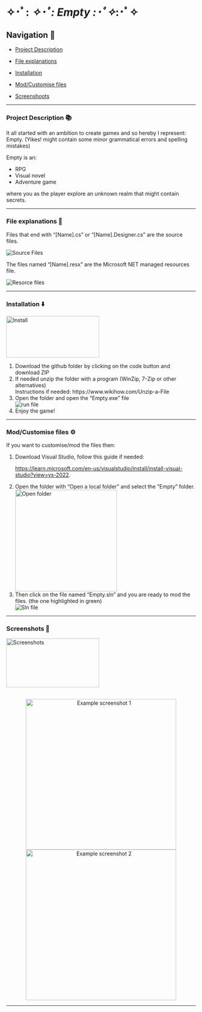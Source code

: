 # ✧･ﾟ: *✧･ﾟ:  Empty  :･ﾟ✧*:･ﾟ✧
## Navigation 📍
- [Project Description](https://github.com/tartagliajk/Empty#project-description-)

- [File explanations](https://github.com/tartagliajk/Empty#file-explanations-)

- [Installation](https://github.com/tartagliajk/Empty#installation-%EF%B8%8F)

- [Mod/Customise files](https://github.com/tartagliajk/Empty#modcustomise-files-%EF%B8%8F)

- [Screenshoots](https://github.com/tartagliajk/Empty#screenshots-)
_____
### Project Description 📚
It all started with an ambition to create games and so hereby I represent: Empty. 
(Yikes! might contain some minor grammatical errors and spelling mistakes) 

Empty is an:
- RPG 
- Visual novel
- Adventure game

where you as the player explore an unknown realm that might contain secrets. 
______

### File explanations 📁
Files that end with “[Name].cs” or “[Name].Designer.cs” are the source files. 

![Source Files](https://user-images.githubusercontent.com/92087041/200144037-47f0fc74-3255-47ed-9c34-47b4c6e7bc66.png)

The files named “[Name].resx” are the Microsoft NET managed resources file.

![Resorce files](https://user-images.githubusercontent.com/92087041/200144033-412b6cba-45f4-4548-8598-f3f6fe2adeba.png)
<br>

______

### Installation ⬇️
<p align = "left">
  <img src="https://user-images.githubusercontent.com/92087041/200142875-e2df5db7-a172-459e-bac3-c99103432e32.png" alt = "Install" width = "70%" height = "110px"/>
</p>
<ol>
<li> Download the github folder by clicking on the code button and download ZIP </li>
<li> If needed unzip the folder with a program (WinZip, 7-Zip or other alternatives) 
  <br>Instructions if needed: https://www.wikihow.com/Unzip-a-File</li>
<li> Open the folder and open the “Empty.exe” file </li>
  <img src="https://user-images.githubusercontent.com/92087041/200145809-8aec435b-c892-43c6-beeb-fff805a6b869.png" alt = "run file">
<li> Enjoy the game! </li>
</ol>

______
### Mod/Customise files ⚙️
If you want to customise/mod the files then:
<ol>
<li> Download Visual Studio, follow this guide if needed: 

https://learn.microsoft.com/en-us/visualstudio/install/install-visual-studio?view=vs-2022. </li>
<li> Open the folder with “Open a local folder” and select the “Empty” folder. </li>
<img src="https://user-images.githubusercontent.com/92087041/200144103-de186669-000d-443d-8a51-9c314e2006a2.png" height = "270px" alt = "Open folder">
<li> Then click on the file named “Empty.sln” and you are ready to mod the files. (the one highlighted in green)</li>
<img src="https://user-images.githubusercontent.com/92087041/200144219-dea86f1d-95d4-462c-b849-9144a80e3c19.png" alt = "Sln file">
</ol>

______
### Screenshots 📸
<p align = "left">
  <img src="https://user-images.githubusercontent.com/92087041/200142874-467337e7-9a92-4415-a9d9-3e148c86e10d.png" alt = "Screenshots" width = "70%" height = "130px"/>
</p>
<p align = "center">
  <br>
  <img src="https://user-images.githubusercontent.com/92087041/200144435-a3e930c2-3027-48e0-9549-89efa7c83092.png" alt = "Example screenshot 1" height = "400px">
  <br>
  <img src="https://user-images.githubusercontent.com/92087041/200144433-7f20714c-7b07-48cb-b0cc-ab1f0c6c787f.png" alt = "Example screenshot 2" height = "400px">
</p>

______
